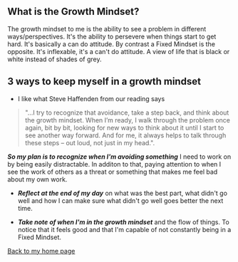 
## **What is the Growth Mindset?**

The growth mindset to me is the ability to see a problem in different ways/perspectives. It's the ability to persevere when things start to get hard. It's basically a can do attitude. By contrast a Fixed Mindset is the opposite. It's inflexable, it's a can't do attitude. A view of life that is black or white instead of shades of grey. 

## **3 ways to keep myself in a growth mindset**

- I like what Steve Haffenden from our reading says 

>"...I try to recognize that avoidance, take a step back, and think about the growth mindset. When I’m ready, I walk through the problem once again, bit by bit, looking for new ways to think about it until I start to see another way forward. And for me, it always helps to talk through these steps – out loud, not just in my head.".

***So my plan is to recognize when I'm avoiding something*** I need to work on by being easily distractable. In additon to that, paying attention to when I see the work of others as a threat or something that makes me feel bad about my own work.

- ***Reflect at the end of my day*** on what was the best part, what didn't go well and how I can make sure what didn't go well goes better the next time.

- ***Take note of when I'm in the growth mindset*** and the flow of things. To notice that it feels good and that I'm capable of not constantly being in a Fixed Mindset.

[Back to my home page](README.md)
